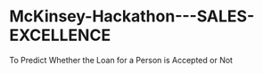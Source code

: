 # McKinsey-Hackathon---SALES-EXCELLENCE
To Predict Whether the Loan for a Person is Accepted or Not
